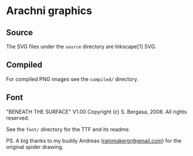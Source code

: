 # Arachni graphics

## Source

The SVG files under the ```source``` directory are Inkscape[1] SVG.

## Compiled

For compiled PNG images see the ```compiled/``` directory.

## Font

"BENEATH THE SURFACE" V1.00
Copyright (c) S. Bergasa, 2008. All rights reserved.

See the ```font/``` directory for the TTF and its readme.

PS. A big thanks to my buddy Andreas (rainmakergr@gmail.com) for the original spider drawing.
